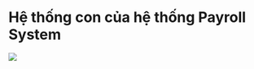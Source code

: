 # Hệ thống con của hệ thống Payroll System
![](https://www.planttext.com/api/plantuml/png/b5QzRjim4Dxr58INEaM3egk68gqJ81wQ67613aK7cZfRX2bI82a7Gj4dwz17wYlqI8iKASj3FTaytdVtVVT3__tzvyvOgctNYA8mHow9LWQAD-GUzbnoUI1SMj1xoi0GAYkoKvsigEPWYcWXwsrlB3GheTXn7Kz_5iHzFFxoflXLf1wVgJoUlSAz2bfbk5rkQCzgOCTtnDrPoxtI3RLSoId4HkEFBUWJ7uErxYn2U8-4Yws1D1H9CYMjLaA0BfYWnX3qSBzNyJm0wauEjkKK3QJbrWdXl_JaeMc5wY7a8ca39TbQpEZW3s2mh-zBfwe_smqKoobPRpMASIgsm3gD0PwwPWSwWwHLfS6OxAojbOIPku3CHNwJzWtc_WLihQhCGhX1rXNjbpSbbbm9eEUCo04iMZurs0RM6VT2KPkQHaHdJZ7H7aWwqnnXmgXWdQ0MDkVO2Jno_SeRO5HNo_05RvmKhoB-GvJOEGUHdIMwOa34te3cZlCzXiARmHeZXGuQMsc8X2qmb3jOXd9JBqcMCTE0yCjNRklSZ631Em4CIGo0jUgq-QRq4QgHIfkdVa4lY9iJwjeABqS9CjKalEO7XfvWEKEtqwoc1fvr5QTZXhDhWkUGHUQJO3qYDT5FvgNsXo-Ow1JmCLh6bXZ1jbIuVLHDuAYK7SwEC_PJm4-9RGvofPg66uDTUG7BecakquomkP3W-uzuSvNXP4aaAyRD24c7P4XmCZk1CcEk7ZEpxzRCqtGVQTLP_3wvxXDu0U613Tc1VGMGVdMEMzC_1UveV1tUntLukKjlRp_Eln7b6O0oQuWRaok-eGQbKyx4HKgmg-aLbz3iWuiDiyLHjIikOIJBON2DcxRpa5wXD3vYAH4iItZChZccJrT93CXg3ERz_Jlcod4brRIhfh5PqhrHApDVrbYqsEQvUBWAp-_-Z8gPooYU1WRybAetEqupD7oCTZWZoizG4TVi_mkN-AMLEdlvAd5CriPYeK8hPCSb5JXa8x_5XuL7MRnT9D9WalXdGbwvD-fn08d5SUtKTCBoLi2y89btBaoD5H1m3XTqAUwGXllRzWy00F__0m00)
